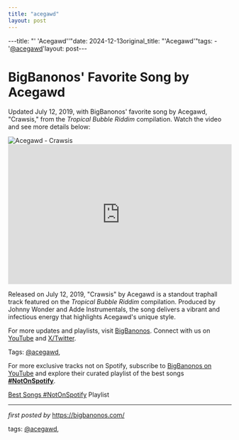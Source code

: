 ```yaml
---
title: "acegawd"
layout: post
---
```

---title: "' 'Acegawd''"date: 2024-12-13original_title: "'Acegawd'"tags:  - '[@acegawd](/tags/acegawd/)'layout: post---<!-- Post Title --><h1 >BigBanonos' Favorite Song by Acegawd</h1> <!-- Introductory Text --><p >Updated July 12, 2019, with BigBanonos' favorite song by Acegawd, "Crawsis," from the *Tropical Bubble Riddim* compilation. Watch the video and see more details below:</p> <!-- Featured Image --><div > <img src="https://i1.sndcdn.com/artworks-000320311428-lmgvoj-t500x500.jpg" alt="Acegawd - Crawsis" /></div> <!-- YouTube Video Embed --><div > <iframe width="100%" height="315" src="https://www.youtube.com/embed/2JCpJlEnb6Q?list=RD2JCpJlEnb6Q" title="Acegawd - Crawsis (Lyric Video)" frameborder="0" allow="accelerometer; autoplay; clipboard-write; encrypted-media; gyroscope; picture-in-picture; web-share" referrerpolicy="strict-origin-when-cross-origin" allowfullscreen></iframe></div> <!-- Song Information --><div > <p>Released on July 12, 2019, "Crawsis" by Acegawd is a standout traphall track featured on the *Tropical Bubble Riddim* compilation. Produced by Johnny Wonder and Adde Instrumentals, the song delivers a vibrant and infectious energy that highlights Acegawd's unique style.</p></div> <!-- Footer Links --><div > <p>For more updates and playlists, visit <a href="https://bigbanonos.com/" target="_blank">BigBanonos</a>. Connect with us on <a href="https://www.youtube.com/[@BigBanonos](/tags/BigBanonos/)" target="_blank">YouTube</a> and <a href="https://x.com/bigbanonos" target="_blank">X/Twitter</a>.</p></div> <!-- Tags --><p >Tags: [@acegawd](/tags/acegawd/),</p><!--Subscribe and Playlist Links--><div>    <p>For more exclusive tracks not on Spotify, subscribe to <a href="https://www.youtube.com/[@BigBanonos](/tags/BigBanonos/)" target="_blank">BigBanonos on YouTube</a> and explore their curated playlist of the best songs <strong>[#NotOnSpotify](/tags/NotOnSpotify/)</strong>.</p>    <p><a href="https://www.youtube.com/playlist?list=PLtuNtuTatqI0kFahUCbtbfenC_ET5O_tr" target="_blank">Best Songs [#NotOnSpotify](/tags/NotOnSpotify/) Playlist<br /></a></p></div><hr /><p><em>first posted by</em> <a href="https://bigbanonos.com/" rel="noopener" target="_new">https://bigbanonos.com/</a></p><p>tags: [@acegawd](/tags/acegawd/),</p>